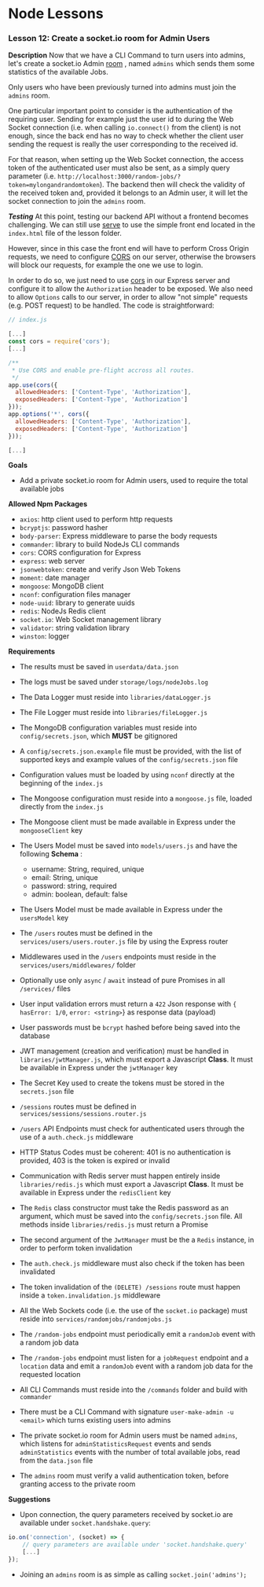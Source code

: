 # Node Lessons

### Lesson 12: Create a socket.io room for Admin Users

**Description**
Now that we have a CLI Command to turn users into admins, let's create a socket.io Admin [room](https://socket.io/docs/rooms-and-namespaces/) , named `admins` which sends them some statistics of the available Jobs.

Only users who have been previously turned into admins must join the `admins` room.

One particular important point to consider is the authentication of the requiring user. Sending for example just the user id to during the Web Socket connection (i.e. when calling `io.connect()` from the client) is not enough, since the back end has no way to check whether the client user sending the request is really the user corresponding to the received id.

For that reason, when setting up the Web Socket connection, the access token of the authenticated user must also be sent, as a simply query parameter (i.e. `http://localhost:3000/random-jobs/?token=mylongandrandomtoken`). The backend then will check the validity of the received token and, provided it belongs to an Admin user, it will let the socket connection to join the `admins` room.

***Testing***
At this point, testing our backend API without a frontend becomes challenging.
We can still use [serve](https://github.com/zeit/serve) to use the simple front end located in the `index.html` file of the lesson folder.

However, since in this case the front end will have to perform Cross Origin requests, we need to configure [CORS](https://developer.mozilla.org/en-US/docs/Web/HTTP/CORS) on our server,
otherwise the browsers will block our requests, for example the one we use to login.

In order to do so, we just need to use [cors](https://github.com/expressjs/cors) in our Express server and configure it to allow the `Authorization` header to be exposed.
We also need to allow `Options` calls to our server, in order to allow "not simple" requests (e.g. POST request) to be handled.
The code is straightforward:

```js
// index.js

[...]
const cors = require('cors');
[...]

/**
 * Use CORS and enable pre-flight accross all routes.
 */
app.use(cors({
  allowedHeaders: ['Content-Type', 'Authorization'],
  exposedHeaders: ['Content-Type', 'Authorization']
}));
app.options('*', cors({
  allowedHeaders: ['Content-Type', 'Authorization'],
  exposedHeaders: ['Content-Type', 'Authorization']
}));

[...]

```

**Goals**
- Add a private socket.io room for Admin users, used to require the total available jobs

**Allowed Npm Packages**
- `axios`: http client used to perform http requests
- `bcryptjs`: password hasher
- `body-parser`: Express middleware to parse the body requests
- `commander`: library to build NodeJs CLI commands
- `cors`: CORS configuration for Express
- `express`: web server
- `jsonwebtoken`: create and verify Json Web Tokens
- `moment`: date manager
- `mongoose`: MongoDB client
- `nconf`: configuration files manager
- `node-uuid`: library to generate uuids
- `redis`: NodeJs Redis client
- `socket.io`: Web Socket management library
- `validator`: string validation library
- `winston`: logger

**Requirements**
- The results must be saved in `userdata/data.json`
- The logs must be saved under `storage/logs/nodeJobs.log`
- The Data Logger must reside into `libraries/dataLogger.js`
- The File Logger must reside into `libraries/fileLogger.js`
- The MongoDB configuration variables must reside into `config/secrets.json`, which **MUST** be gitignored
- A `config/secrets.json.example` file must be provided, with the list of supported keys and example values of the `config/secrets.json` file
- Configuration values must be loaded by using `nconf` directly at the beginning of the `index.js`
- The Mongoose configuration must reside into a `mongoose.js` file, loaded directly from the `index.js`
- The Mongoose client must be made available in Express under the `mongooseClient` key
- The Users Model must be saved into `models/users.js` and have the following __Schema__ :

  - username: String, required, unique
  - email: String, unique
  - password: string, required
  - admin: boolean, default: false

- The Users Model must be made available in Express under the `usersModel` key
- The `/users` routes must be defined in the `services/users/users.router.js` file by using the Express router
- Middlewares used in the `/users` endpoints must reside in the `services/users/middlewares/` folder
- Optionally use only `async` / `await` instead of pure Promises in all `/services/` files
- User input validation errors must return a `422` Json response with `{ hasError: 1/0`, `error: <string>`} as response data (payload)
- User passwords must be `bcrypt` hashed before being saved into the database
- JWT management (creation and verification) must be handled in `libraries/jwtManager.js`, which must export a Javascript **Class**. It must be available in Express under the `jwtManager` key
- The Secret Key used to create the tokens must be stored in the `secrets.json` file
- `/sessions` routes must be defined in `services/sessions/sessions.router.js`
- `/users` API Endpoints must check for authenticated users through the use of a `auth.check.js` middleware
- HTTP Status Codes must be coherent: 401 is no authentication is provided, 403 is the token is expired or invalid
- Communication with Redis server must happen entirely inside `libraries/redis.js` which must export a Javascript **Class**. It must be available in Express under the `redisClient` key
- The `Redis` class constructor must take the Redis password as an argument, which must be saved into the `config/secrets.json` file. All methods inside `libraries/redis.js` must return a Promise
- The second argument of the `JwtManager` must be the a `Redis` instance, in order to perform token invalidation
- The `auth.check.js` middleware must also check if the token has been invalidated
- The token invalidation of the `(DELETE) /sessions` route must happen inside a `token.invalidation.js` middleware
- All the Web Sockets code (i.e. the use of the `socket.io` package) must reside into `services/randomjobs/randomjobs.js`
- The `/random-jobs` endpoint must periodically emit a `randomJob` event with a random job data
- The `/random-jobs` endpoint must listen for a `jobRequest` endpoint and a `location` data and emit a `randomJob` event with a random job data for the requested location
- All CLI Commands must reside into the `/commands` folder and build with `commander`
- There must be a CLI Command with signature `user-make-admin -u <email>` which turns existing users into admins
- The private socket.io room for Admin users must be named `admins`, which listens for `adminStatisticsRequest` events and sends `adminStatistics` events with the number of total available jobs, read from the `data.json` file
- The `admins` room must verify a valid authentication token, before granting access to the private room

**Suggestions**
- Upon connection, the query parameters received by socket.io are available under `socket.handshake.query`:

```js
io.on('connection', (socket) => {
    // query parameters are available under 'socket.handshake.query'
    [...]
});
```

- Joining an `admins` room is as simple as calling `socket.join('admins');`
